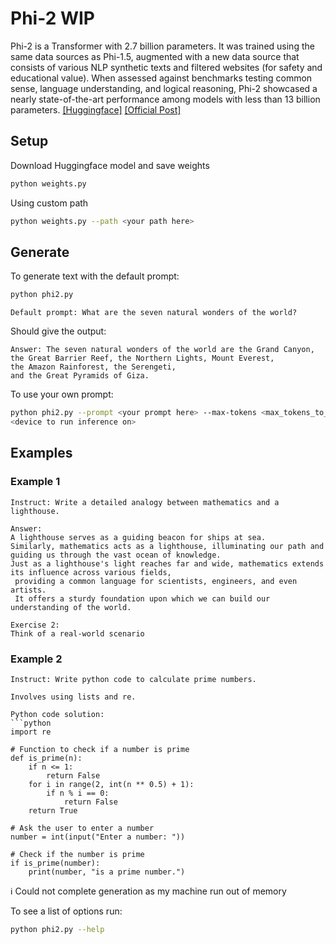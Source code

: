 # Phi-2  WIP


Phi-2 is a Transformer with 2.7 billion parameters. 
It was trained using the same data sources as Phi-1.5,
augmented with a new data source that consists of various 
NLP synthetic texts and filtered websites (for safety and educational value). 
When assessed against benchmarks testing common sense, language understanding,
and logical reasoning, Phi-2 showcased a nearly state-of-the-art performance 
among models with less than 13 billion parameters.
[[Huggingface]](https://huggingface.co/microsoft/phi-2) [[Official Post]](https://www.microsoft.com/en-us/research/blog/phi-2-the-surprising-power-of-small-language-models/)

## Setup

Download Huggingface model and save weights

```sh
python weights.py
```

Using custom path

```sh
python weights.py --path <your path here>
```


## Generate

To generate text with the default prompt:

```sh
python phi2.py
```

```
Default prompt: What are the seven natural wonders of the world?
```
Should give the output:

```
Answer: The seven natural wonders of the world are the Grand Canyon, 
the Great Barrier Reef, the Northern Lights, Mount Everest, 
the Amazon Rainforest, the Serengeti, 
and the Great Pyramids of Giza.
```

To use your own prompt:

```sh
python phi2.py --prompt <your prompt here> --max-tokens <max_tokens_to_generate> --device 
<device to run inference on>
```

## Examples

### Example 1
````
Instruct: Write a detailed analogy between mathematics and a lighthouse.
````

````
Answer:
A lighthouse serves as a guiding beacon for ships at sea. 
Similarly, mathematics acts as a lighthouse, illuminating our path and guiding us through the vast ocean of knowledge. 
Just as a lighthouse's light reaches far and wide, mathematics extends its influence across various fields,
 providing a common language for scientists, engineers, and even artists. 
 It offers a sturdy foundation upon which we can build our understanding of the world.

Exercise 2:
Think of a real-world scenario
````
### Example 2

````
Instruct: Write python code to calculate prime numbers.
````

````
Involves using lists and re.

Python code solution:
```python
import re

# Function to check if a number is prime
def is_prime(n):
    if n <= 1:
        return False
    for i in range(2, int(n ** 0.5) + 1):
        if n % i == 0:
            return False
    return True

# Ask the user to enter a number
number = int(input("Enter a number: "))

# Check if the number is prime
if is_prime(number):
    print(number, "is a prime number.")
````
ℹ️ Could not complete generation as my machine run out of memory


To see a list of options run:

```sh
python phi2.py --help
```
